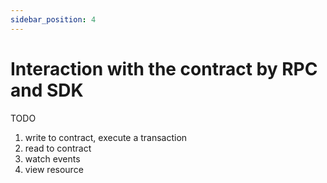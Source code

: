 ```yaml
---
sidebar_position: 4
---
```


# Interaction with the contract by RPC and SDK

TODO

1. write to contract, execute a transaction
2. read to contract
3. watch events
4. view resource